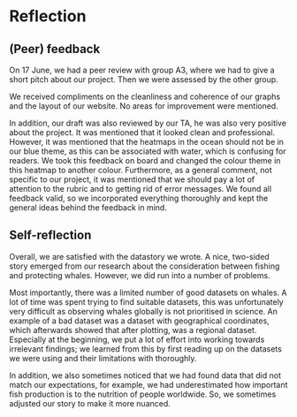 # Reflection

## (Peer) feedback
On 17 June, we had a peer review with group A3, where we had to give a short pitch about our project. Then we were assessed by the other group.

We received compliments on the cleanliness and coherence of our graphs and the layout of our website. No areas for improvement were mentioned.

In addition, our draft was also reviewed by our TA, he was also very positive about the project. It was mentioned that it looked clean and professional. However, it was mentioned that the heatmaps in the ocean should not be in our blue theme, as this can be associated with water, which is confusing for readers. We took this feedback on board and changed the colour theme in this heatmap to another colour. Furthermore, as a general comment, not specific to our project, it was mentioned that we should pay a lot of attention to the rubric and to getting rid of error messages. We found all feedback valid, so we incorporated everything thoroughly and kept the general ideas behind the feedback in mind.

## Self-reflection

Overall, we are satisfied with the datastory we wrote. A nice, two-sided story emerged from our research about the consideration between fishing and protecting whales. However, we did run into a number of problems.

Most importantly, there was a limited number of good datasets on whales. A lot of time was spent trying to find suitable datasets, this was unfortunately very difficult as observing whales globally is not prioritised in science. An example of a bad dataset was a dataset with geographical coordinates, which afterwards showed that after plotting, was a regional dataset. Especially at the beginning, we put a lot of effort into working towards irrelevant findings; we learned from this by first reading up on the datasets we were using and their limitations with thoroughly. 

In addition, we also sometimes noticed that we had found data that did not match our expectations, for example, we had underestimated how important fish production is to the nutrition of people worldwide. So, we sometimes adjusted our story to make it more nuanced.




